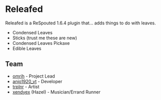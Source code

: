 # Releafed
Releafed is a ReSpouted 1.6.4 plugin that... adds things to do with leaves.
- Condensed Leaves
- Sticks (trust me these are new)
- Condensed Leaves Pickaxe
- Edible Leaves

## Team
- [omrih](https://github.com/OmriPH) - Project Lead
- [anjo1920_yt](https://github.com/Anjo2807) - Developer
- [trplnr](https://github.com/Trioplane) - Artist
- [xendyex](https://github.com/hablethedev) (Hazel) - Musician/Errand Runner
